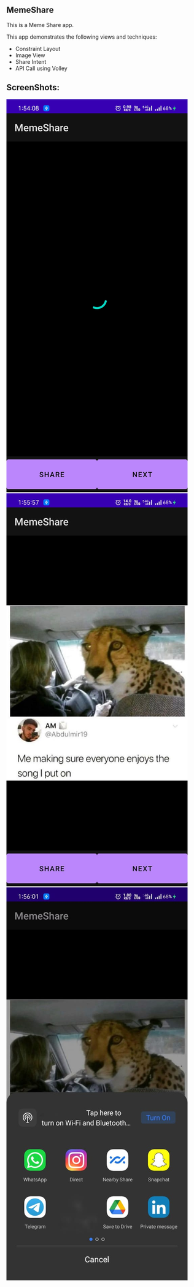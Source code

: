 ## MemeShare
This is a Meme Share app.

This app demonstrates the following views and techniques:
+ Constraint Layout
+ Image View
+ Share Intent
+ API Call using Volley

## ScreenShots:

![](Images/load.jpeg)  ![](Images/meme.jpeg)  ![](Images/share.jpeg)


